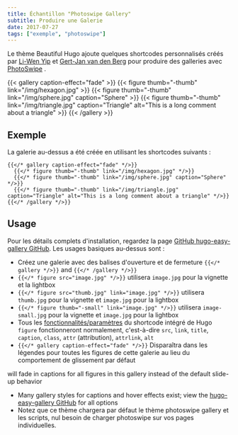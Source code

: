 ```yaml
---
title: Échantillon "Photoswipe Gallery"
subtitle: Produire une Galerie
date: 2017-07-27
tags: ["exemple", "photoswipe"]
---
```


Le thème Beautiful Hugo ajoute quelques shortcodes personnalisés créés par [Li-Wen Yip](https://www.liwen.id.au/heg/) et [Gert-Jan van den Berg](https://github.com/GjjvdBurg/HugoPhotoSwipe) pour produire des galleries avec [PhotoSwipe](http://photoswipe.com) . 

{{< gallery caption-effect="fade" >}}
  {{< figure thumb="-thumb" link="/img/hexagon.jpg" >}}
  {{< figure thumb="-thumb" link="/img/sphere.jpg" caption="Sphere" >}}
  {{< figure thumb="-thumb" link="/img/triangle.jpg" caption="Triangle" alt="This is a long comment about a triangle" >}}
{{< /gallery >}}

<!--more-->
## Exemple
La galerie au-dessus a été créée en utilisant les shortcodes suivants : 
```
{{</* gallery caption-effect="fade" */>}}
  {{</* figure thumb="-thumb" link="/img/hexagon.jpg" */>}}
  {{</* figure thumb="-thumb" link="/img/sphere.jpg" caption="Sphere" */>}}
  {{</* figure thumb="-thumb" link="/img/triangle.jpg" caption="Triangle" alt="This is a long comment about a triangle" */>}}
{{</* /gallery */>}}
```

## Usage
Pour les détails complets d'installation, regardez la page [GitHub hugo-easy-gallery GitHub](https://github.com/liwenyip/hugo-easy-gallery/). Les usages basiques au-dessus sont : 

- Créez une galerie avec des balises d'ouverture et de fermeture `{{</* gallery */>}}` and `{{</* /gallery */>}}`
- `{{</* figure src="image.jpg" */>}}` utilisera  `image.jpg` pour la vignette et la lightbox
- `{{</* figure src="thumb.jpg" link="image.jpg" */>}}` utilisera `thumb.jpg` pour la vignette et  `image.jpg` pour la lightbox
- `{{</* figure thumb="-small" link="image.jpg" */>}}` utilisera `image-small.jpg` pour la vignette et `image.jpg` pour la lightbox
- Tous les [fonctionnalités/paramètres](https://gohugo.io/extras/shortcodes) du shortcode intégré de Hugo `figure` fonctionneront normalement, c'est-à-dire `src`, `link`, `title`, `caption`, `class`, `attr` (attribution), `attrlink`, `alt`
- `{{</* gallery caption-effect="fade" */>}}` Disparaîtra dans les légendes pour toutes les figures de cette galerie au lieu du comportement de glissement par défaut

will fade in captions for all figures in this gallery instead of the default slide-up behavior
- Many gallery styles for captions and hover effects exist; view the [hugo-easy-gallery GitHub](https://github.com/liwenyip/hugo-easy-gallery/) for all options
- Notez que ce thème chargera par défaut le thème photoswipe gallery et les scripts, nul besoin de charger photoswipe sur vos pages individuelles.